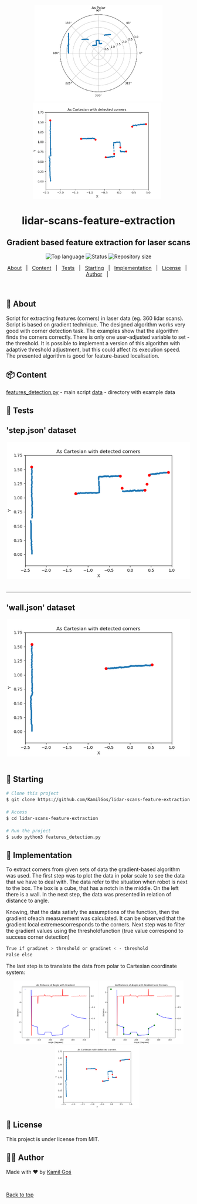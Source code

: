 
<!-- image -->
<div align="center" id="top"> 
    <img src=images/Figure_1.png width="350" />
  <img src=images/Figure_6.png width="350" />
  &#xa0;
</div>

<h1 align="center"> lidar-scans-feature-extraction </h1>
<h2 align="center"> Gradient based feature extraction for laser scans </h2>

<!-- https://shields.io/ -->
<p align="center">
  <img alt="Top language" src="https://img.shields.io/badge/Language-Python-yellow?style=for-the-badge&logo=python">
  <img alt="Status" src="https://img.shields.io/badge/Status-done-green?style=for-the-badge">
    <img alt="Repository size" src="https://img.shields.io/github/languages/code-size/KamilGos/lidar-scans-feature-extraction?style=for-the-badge">
</p>

<!-- table of contents -->
<p align="center">
  <a href="#dart-about">About</a> &#xa0; | &#xa0;
  <a href="#package-content">Content</a> &#xa0; | &#xa0;
  <a href="#microscope-tests">Tests</a> &#xa0; | &#xa0;
  <a href="#checkered_flag-starting">Starting</a> &#xa0; | &#xa0;
  <a href="#eyes-implementation">Implementation</a> &#xa0; | &#xa0;
  <a href="#memo-license">License</a> &#xa0; | &#xa0;
  <a href="#technologist-author">Author</a> &#xa0; | &#xa0;
</p>

<br>


## :dart: About ##
Script for extracting features (corners) in laser data (eg. 360 lidar scans). Script is based on gradient technique. The designed algorithm works very good with corner detection task. The examples show that the algorithm finds the corners correctly. There is only one user-adjusted variable to set - the threshold. It is possible to implement a version of this algorithm with adaptive threshold adjustment, but this could affect its execution speed. The presented algorithm is good for feature-based localisation.


## :package: Content
[features_detection.py](./features_detection.py) - main script
[data](data) - directory with example data

## :microscope: Tests ##
<h2 align="left">'step.json' dataset </h1>
<div align="center" id="step"> 
  <img src=images/step.png width="500" />
  &#xa0;
</div>

---

<h2 align="left">'wall.json' dataset </h1>
<div align="center" id="wall"> 
  <img src=images/wall.png width="500" />
  &#xa0;
</div>

## :checkered_flag: Starting ##

```bash
# Clone this project
$ git clone https://github.com/KamilGos/lidar-scans-feature-extraction

# Access
$ cd lidar-scans-feature-extraction

# Run the project
$ sudo python3 features_detection.py
```

## :eyes: Implementation ##
To extract corners from given sets of data the gradient-based algorithm was used. The first step was to plot the data in polar scale to see the data that we have to deal with. The data refer to the situation when robot is next to the box. The box is a cube, that has a notch in the middle. On the left there is a wall. In the next step, the data was presented in relation of distance to angle.

Knowing, that the data satisfy the assumptions of the function, then the gradient ofeach measurement was calculated. It can be observed that the gradient local extremescorresponds to the corners. Next step was to filter the gradient values using the thresholdfunction (true value correspond to success corner detection)

```bash
True if gradinet > threshold or gradinet < - threshold
False else
```

The last step is to translate the data from polar to Cartesian coordinate system:

<div align="center" id="inventor"> 
  <img src=images/Figure_3.png width="230" />
  <img src=images/Figure_4.png width="230" />
  <img src=images/Figure_6.png width="230" />
  &#xa0;
</div>

## :memo: License ##

This project is under license from MIT.

## :technologist: Author ##

Made with :heart: by <a href="https://github.com/KamilGos" target="_blank">Kamil Goś</a>

&#xa0;

<a href="#top">Back to top</a>